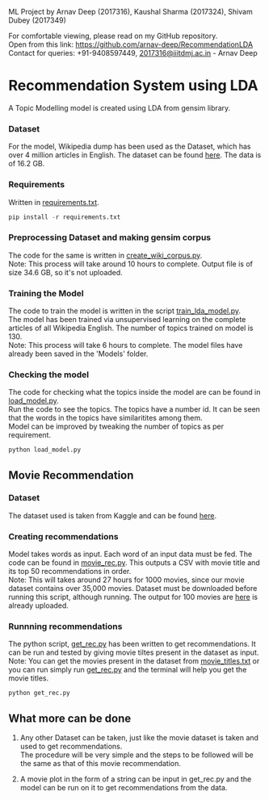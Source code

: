 ML Project by Arnav Deep (2017316), Kaushal Sharma (2017324), Shivam Dubey (2017349)

For comfortable viewing, please read on my GitHub repository.<br>
Open from this link: https://github.com/arnav-deep/RecommendationLDA<br>
Contact for queries: +91-9408597449, 2017316@iiitdmj.ac.in - Arnav Deep<br>

# Recommendation System using LDA
A Topic Modelling model is created using LDA from gensim library.

### Dataset
For the model, Wikipedia dump has been used as the Dataset, which has over 4 million articles in English. The dataset can be found [here](https://dumps.wikimedia.org/enwiki/latest/enwiki-latest-pages-articles.xml.bz2). The data is of 16.2 GB.

### Requirements
Written in [requirements.txt](https://github.com/arnav-deep/RecommendationLDA/blob/master/requirements.txt).

```python
pip install -r requirements.txt
```
### Preprocessing Dataset and making gensim corpus
The code for the same is written in [create_wiki_corpus.py](https://github.com/arnav-deep/RecommendationLDA/blob/master/create_wiki_corpus.py).<br>
Note: This process will take around 10 hours to complete. Output file is of size 34.6 GB, so it's not uploaded.

### Training the Model
The code to train the model is written in the script [train_lda_model.py](https://github.com/arnav-deep/RecommendationLDA/blob/master/train_lda_model.py).<br>
The model has been trained via unsupervised learning on the complete articles of all Wikipedia English. The number of topics trained on model is 130.<br>
Note: This process will take 6 hours to complete. The model files have already been saved in the 'Models' folder.

### Checking the model
The code for checking what the topics inside the model are can be found in [load_model.py](https://github.com/arnav-deep/RecommendationLDA/blob/master/load_model.py).<br>
Run the code to see the topics. The topics have a number id. It can be seen that the words in the topics have similaritites among them.<br>
Model can be improved by tweaking the number of topics as per requirement.

```python
python load_model.py
```

## Movie Recommendation

### Dataset
The dataset used is taken from Kaggle and can be found [here](https://www.kaggle.com/jrobischon/wikipedia-movie-plots).

### Creating recommendations
Model takes words as input. Each word of an input data must be fed. The code can be found in [movie_rec.py](https://github.com/arnav-deep/RecommendationLDA/blob/master/movie_rec.py). This outputs a CSV with movie title and its top 50 recommendations in order.<br>
Note: This will takes around 27 hours for 1000 movies, since our movie dataset contains over 35,000 movies. Dataset must be downloaded before running this script, although running. The output for 100 movies are [here](https://github.com/arnav-deep/RecommendationLDA/blob/master/movie_recommendation_100.csv) is already uploaded.

### Runnning recommendations
The python script, [get_rec.py](https://github.com/arnav-deep/RecommendationLDA/blob/master/get_rec.py) has been written to get recommendations. It can be run and tested by giving movie tiltes present in the dataset as input.<br>
Note: You can get the movies present in the dataset from [movie_titles.txt](https://github.com/arnav-deep/RecommendationLDA/blob/master/movie_titles.txt) or you can run simply run [get_rec.py](https://github.com/arnav-deep/RecommendationLDA/blob/master/get_rec.py) and the terminal will help you get the movie titles.
```python
python get_rec.py
```

## What more can be done
1. Any other Dataset can be taken, just like the movie dataset is taken and used to get recommendations.<br>
The procedure will be very simple and the steps to be followed will be the same as that of this movie recommendation.<br>

2. A movie plot in the form of a string can be input in get_rec.py and the model can be run on it to get recommendations from the data.
